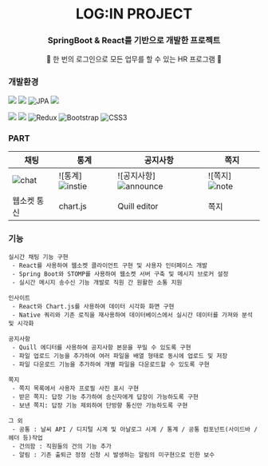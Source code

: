 <div align="center">
  
# LOG:IN PROJECT

### SpringBoot & React를 기반으로 개발한 프로젝트
🥼 한 번의 로그인으로 모든 업무를 할 수 있는 HR 프로그램 🧥

</div>

### 개발환경

<img src="https://img.shields.io/badge/java-007396?style=for-the-badge&logo=OpenJDK&logoColor=white"> <img src="https://img.shields.io/badge/springboot-6DB33F?style=for-the-badge&logo=springboot&logoColor=white"> ![JPA](https://img.shields.io/badge/JPA-A5915F.svg?&style=for-the-badge&logo=Java&logoColor=white) <img src="https://img.shields.io/badge/MySQL-4479A1?style=for-the-badge&logo=MySQL&logoColor=white">

<img src="https://img.shields.io/badge/React-61DAFB?style=for-the-badge&logo=React&logoColor=white"> <img src="https://img.shields.io/badge/JavaScript-F7DF1E?style=for-the-badge&logo=JavaScript&logoColor=white"> ![Redux](https://img.shields.io/badge/redux-%23593d88.svg?style=for-the-badge&logo=redux&logoColor=white) ![Bootstrap](https://img.shields.io/badge/bootstrap-%238511FA.svg?style=for-the-badge&logo=bootstrap&logoColor=white) ![CSS3](https://img.shields.io/badge/css3-%231572B6.svg?style=for-the-badge&logo=css3&logoColor=white)


### PART

|채팅|통계|공지사항|쪽지|
|---|---|---|---|
|![chat](https://github.com/her9797/LOGIN/assets/153487372/1de8a840-061b-4581-9417-9b0b54d3fac7)|![통계]![instie](https://github.com/her9797/LOGIN/assets/153487372/6a81994a-bd1c-46fa-a16e-c2fd61e729b5)|![공지사항]![announce](https://github.com/her9797/LOGIN/assets/153487372/40494317-095b-48c8-ae4d-1cd99d856a15)|![쪽지]![note](https://github.com/her9797/LOGIN/assets/153487372/2e5dfa54-1e00-4f26-8484-42b2af00d2c0)|
|웹소켓 통신|chart.js|Quill editor|쪽지|

### 기능
```
실시간 채팅 기능 구현
 - React를 사용하여 웹소켓 클라이언트 구현 및 사용자 인터페이스 개발
 - Spring Boot와 STOMP를 사용하여 웹소켓 서버 구축 및 메시지 브로커 설정
 - 실시간 메시지 송수신 기능 개발로 직원 간 원활한 소통 지원

인사이트
 - React와 Chart.js를 사용하여 데이터 시각화 화면 구현
 - Native 쿼리와 기존 로직을 재사용하여 데이터베이스에서 실시간 데이터를 가져와 분석 및 시각화

공지사항
 - Quill 에디터를 사용하여 공지사항 본문을 꾸밀 수 있도록 구현
 - 파일 업로드 기능을 추가하여 여러 파일을 배열 형태로 동시에 업로드 및 저장
 - 파일 다운로드 기능을 추가하여 개별 파일을 다운로드할 수 있도록 구현

쪽지
 - 쪽지 목록에서 사용자 프로필 사진 표시 구현
 - 받은 쪽지: 답장 기능 추가하여 송신자에게 답장이 가능하도록 구현
 - 보낸 쪽지: 답장 기능 제외하여 단방향 통신만 가능하도록 구현

그 외
 - 공통 : 날씨 API / 디지털 시계 및 아날로그 시계 / 통계 / 공통 컴포넌트(사이드바 / 헤더 등)작업
 - 건의함 : 직원들의 건의 기능 추가
 - 알림 : 기존 출퇴근 정정 신청 시 발생하는 알림의 미구현으로 인한 보수
```
